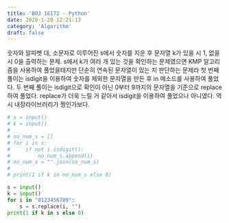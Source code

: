```yaml
---
title: 'BOJ 16172 - Python'
date: 2020-1-20 12:21:13
category: 'Algorithm'
draft: false
---
```

숫자와 알파벳 대, 소문자로 이루어진 s에서 숫자를 지운 후 문자열 k가 있을 시 1, 없을 시 0을 출력하는 문제. s에서 k가 여러 개 있는 것을 확인하는 문제였으면 KMP 알고리즘을 사용하여 풀었을테지만 단순히 연속된 문자열이 있는 지 판단하는 문제라 첫 번째 풀이는 isdigit을 이용하여 숫자를 제외한 문자열을 만든 후 in 메소드를 사용하여 풀었다. 두 번째 풀이는 isdigit으로 확인이 아닌 0부터 9까지의 문자열을 기준으로 replace하여 풀었다. replace가 더욱 느릴 거 같아서 isdigit을 이용하여 풀었으나 아니였다. 역시 내장라이브러리가 짱인가보다.
```python
# s = input()
# k = input()
#
# no_num_s = []
# for i in s:
#     if not i.isdigit():
#         no_num_s.append(i)
# no_num_s = "".join(no_num_s)
#
# print(1 if k in no_num_s else 0)

s = input()
k = input()
for i in "0123456789":
    s = s.replace(i, "")
print(1 if k in s else 0)

```